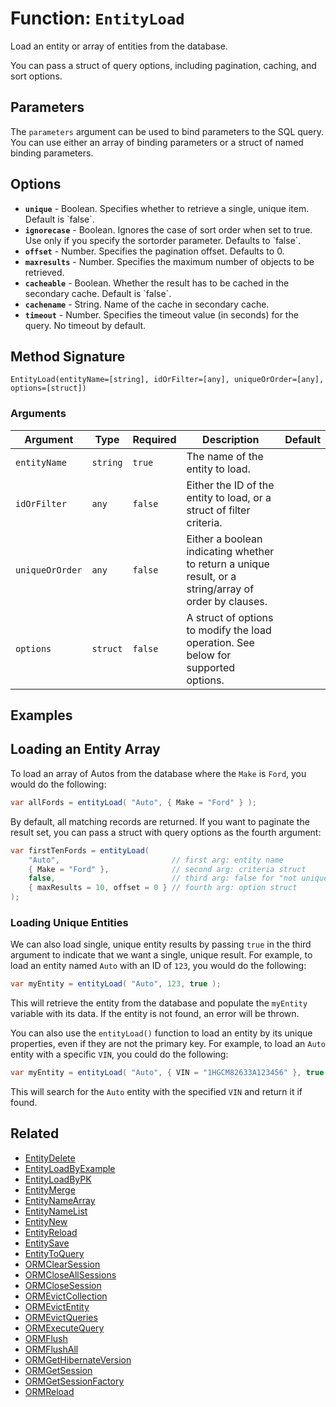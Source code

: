 [comment]: # (Note: This documentation is generated dynamically in the build process.  To modify the contents, change the javadoc on the _invoke method of the BIF class)

# Function: `EntityLoad`

Load an entity or array of entities from the database.

You can pass a struct of query options, including pagination, caching, and sort options.
 
 <h2>Parameters</h2>
 The <code>parameters</code> argument can be used to bind parameters to the SQL query.
 You can use either an array of binding parameters or a struct of named binding parameters.
 
 <h2>Options</h2>
 
 <ul>
 <li><strong><code>unique</code></strong> - Boolean. Specifies whether to retrieve a single, unique item. Default is `false`.</li>
 <li><strong><code>ignorecase</code></strong> - Boolean. Ignores the case of sort order when set to true. Use only if you specify the sortorder
 parameter. Defaults to `false`.</li>
 <li><strong><code>offset</code></strong> - Number. Specifies the pagination offset. Defaults to 0.</li>
 <li><strong><code>maxresults</code></strong> - Number. Specifies the maximum number of objects to be retrieved.</li>
 <li><strong><code>cacheable</code></strong> - Boolean. Whether the result has to be cached in the secondary cache. Default is `false`.</li>
 <li><strong><code>cachename</code></strong> - String. Name of the cache in secondary cache.</li>
 <li><strong><code>timeout</code></strong> - Number. Specifies the timeout value (in seconds) for the query. No timeout by default.</li>
 </ul>

## Method Signature

```
EntityLoad(entityName=[string], idOrFilter=[any], uniqueOrOrder=[any], options=[struct])
```

### Arguments


| Argument | Type | Required | Description | Default |
|----------|------|----------|-------------|---------|
| `entityName` | `string` | `true` | The name of the entity to load. |  |
| `idOrFilter` | `any` | `false` | Either the ID of the entity to load, or a struct of filter criteria. |  |
| `uniqueOrOrder` | `any` | `false` | Either a boolean indicating whether to return a unique result, or a string/array of order by clauses. |  |
| `options` | `struct` | `false` | A struct of options to modify the load operation. See below for supported options. |  |

## Examples

## Loading an Entity Array

To load an array of Autos from the database where the `Make` is `Ford`, you would do the following:

```java
var allFords = entityLoad( "Auto", { Make = "Ford" } );
```

By default, all matching records are returned. If you want to paginate the result set, you can pass a struct with query options as the fourth argument:

```java
var firstTenFords = entityLoad(
    "Auto",                         // first arg: entity name
    { Make = "Ford" },              // second arg: criteria struct
    false,                          // third arg: false for "not unique"
    { maxResults = 10, offset = 0 } // fourth arg: option struct
);
```

### Loading Unique Entities

We can also load single, unique entity results by passing `true` in the third argument to indicate that we want a single, unique result. For example, to load an entity named `Auto` with an ID of `123`, you would do the following:

```java
var myEntity = entityLoad( "Auto", 123, true );
```

This will retrieve the entity from the database and populate the `myEntity` variable with its data. If the entity is not found, an error will be thrown.

You can also use the `entityLoad()` function to load an entity by its unique properties, even if they are not the primary key. For example, to load an `Auto` entity with a specific `VIN`, you could do the following:

```java
var myEntity = entityLoad( "Auto", { VIN = "1HGCM82633A123456" }, true );
```

This will search for the `Auto` entity with the specified `VIN` and return it if found.

## Related

  * [EntityDelete](./EntityDelete.md)
  * [EntityLoadByExample](./EntityLoadByExample.md)
  * [EntityLoadByPK](./EntityLoadByPK.md)
  * [EntityMerge](./EntityMerge.md)
  * [EntityNameArray](./EntityNameArray.md)
  * [EntityNameList](./EntityNameList.md)
  * [EntityNew](./EntityNew.md)
  * [EntityReload](./EntityReload.md)
  * [EntitySave](./EntitySave.md)
  * [EntityToQuery](./EntityToQuery.md)
  * [ORMClearSession](./ORMClearSession.md)
  * [ORMCloseAllSessions](./ORMCloseAllSessions.md)
  * [ORMCloseSession](./ORMCloseSession.md)
  * [ORMEvictCollection](./ORMEvictCollection.md)
  * [ORMEvictEntity](./ORMEvictEntity.md)
  * [ORMEvictQueries](./ORMEvictQueries.md)
  * [ORMExecuteQuery](./ORMExecuteQuery.md)
  * [ORMFlush](./ORMFlush.md)
  * [ORMFlushAll](./ORMFlushAll.md)
  * [ORMGetHibernateVersion](./ORMGetHibernateVersion.md)
  * [ORMGetSession](./ORMGetSession.md)
  * [ORMGetSessionFactory](./ORMGetSessionFactory.md)
  * [ORMReload](./ORMReload.md)

